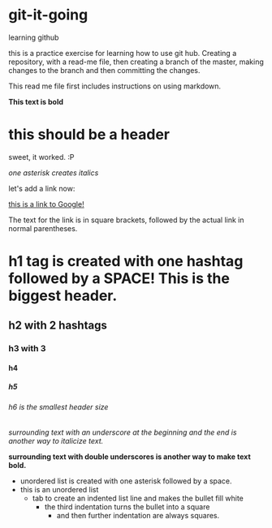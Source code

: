 # git-it-going
learning github

this is a practice exercise for learning how to use git hub. Creating a repository, with a read-me file, then creating a branch of the master, making changes to the branch and then committing the changes.

This read me file first includes instructions on using markdown.

**This text is bold** 

this should be a header
=======================

sweet, it worked. :P

*one asterisk creates italics*

let's add a link now:

[this is a link to Google!](http://google.com)

The text for the link is in square brackets, followed by the actual link in normal parentheses.

# h1 tag is created with one hashtag followed by a SPACE! This is the biggest header.
## h2 with 2 hashtags
### h3 with 3
#### h4
##### h5
###### h6 is the smallest header size

_surrounding text with an underscore at the beginning and the end is another way to italicize text._

__surrounding text with double underscores is another way to make text bold.__

* unordered list is created with one asterisk followed by a space.
* this is an unordered list
  * tab to create an indented list line and makes the bullet fill white
    * the third indentation turns the bullet into a square
      * and then further indentation are always squares.
 
